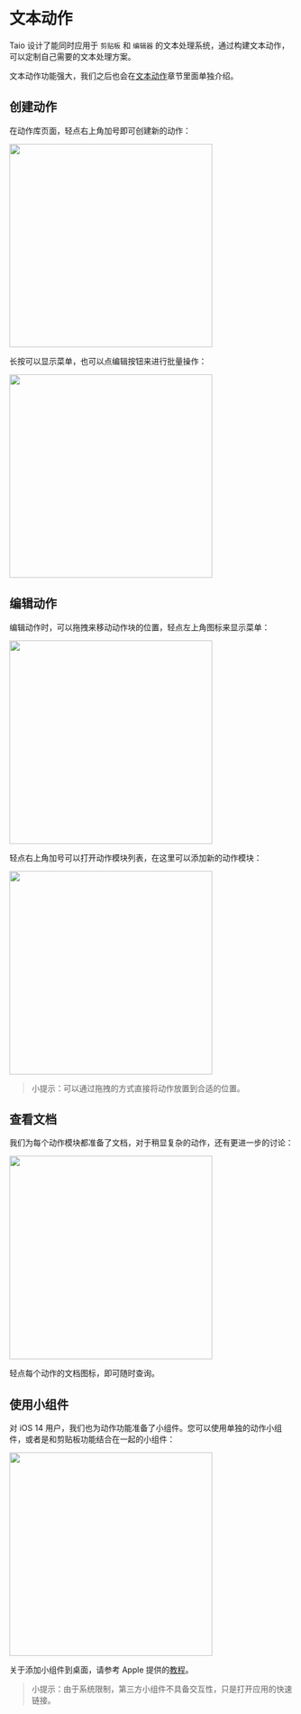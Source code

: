 # 文本动作

Taio 设计了能同时应用于 `剪贴板` 和 `编辑器` 的文本处理系统，通过构建文本动作，可以定制自己需要的文本处理方案。

文本动作功能强大，我们之后也会在[文本动作](cn/actions/basics.md)章节里面单独介绍。

## 创建动作

在动作库页面，轻点右上角加号即可创建新的动作：

<img src="/cn/quick-start/assets/IMG_12.png" width="360" />

长按可以显示菜单，也可以点编辑按钮来进行批量操作：

<img src="/cn/quick-start/assets/IMG_13.png" width="360" />

## 编辑动作

编辑动作时，可以拖拽来移动动作块的位置，轻点左上角图标来显示菜单：

<img src="/cn/quick-start/assets/IMG_14.png" width="360" />

轻点右上角加号可以打开动作模块列表，在这里可以添加新的动作模块：

<img src="/cn/quick-start/assets/IMG_15.png" width="360" />

> 小提示：可以通过拖拽的方式直接将动作放置到合适的位置。

## 查看文档

我们为每个动作模块都准备了文档，对于稍显复杂的动作，还有更进一步的讨论：

<img src="/cn/quick-start/assets/IMG_16.png" width="360" />

轻点每个动作的文档图标，即可随时查询。

## 使用小组件

对 iOS 14 用户，我们也为动作功能准备了小组件。您可以使用单独的动作小组件，或者是和剪贴板功能结合在一起的小组件：

<img src="/cn/quick-start/assets/IMG_17.png" width="360" />

关于添加小组件到桌面，请参考 Apple 提供的[教程](https://support.apple.com/zh-cn/HT207122)。

> 小提示：由于系统限制，第三方小组件不具备交互性，只是打开应用的快速链接。